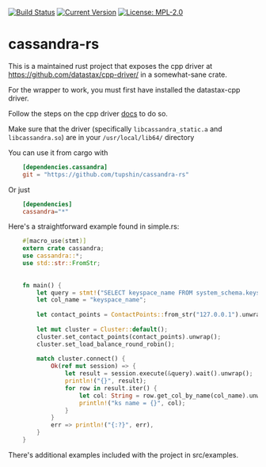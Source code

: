 [![Build Status](https://travis-ci.org/tupshin/cassandra-rs.svg?branch=master)](https://travis-ci.org/tupshin/cassandra-rs)
[![Current Version](http://meritbadge.herokuapp.com/cassandra)](https://crates.io/crates/cassandra)
[![License: MPL-2.0](https://img.shields.io/crates/l/cassandra.svg)](#License)

# cassandra-rs

This is a maintained rust project that
exposes the cpp driver at https://github.com/datastax/cpp-driver/
in a somewhat-sane crate.

For the wrapper to work, you must first have installed the datastax-cpp driver.

Follow the steps on the cpp driver [docs](https://github.com/datastax/cpp-driver/blob/15215e170810433511c48c304b9e9ca51ff32b2f/topics/building/README.md)  to do so. 

Make sure that the driver (specifically `libcassandra_static.a` and `libcassandra.so`) are in your `/usr/local/lib64/` directory

You can use it from cargo with

```toml
    [dependencies.cassandra]
    git = "https://github.com/tupshin/cassandra-rs"
```

Or just

```toml
    [dependencies]
    cassandra="*"
```

Here's a straightforward example found in simple.rs:


```rust
    #[macro_use(stmt)]
    extern crate cassandra;
    use cassandra::*;
    use std::str::FromStr;
    
    
    fn main() {
        let query = stmt!("SELECT keyspace_name FROM system_schema.keyspaces;");
        let col_name = "keyspace_name";
    
        let contact_points = ContactPoints::from_str("127.0.0.1").unwrap();
    
        let mut cluster = Cluster::default();
        cluster.set_contact_points(contact_points).unwrap();
        cluster.set_load_balance_round_robin();
    
        match cluster.connect() {
            Ok(ref mut session) => {
                let result = session.execute(&query).wait().unwrap();
                println!("{}", result);
                for row in result.iter() {
                    let col: String = row.get_col_by_name(col_name).unwrap();
                    println!("ks name = {}", col);
                }
            }
            err => println!("{:?}", err),
        }
    }
```

There's additional examples included with the project in src/examples.
